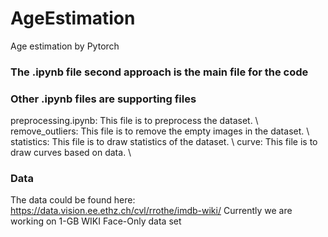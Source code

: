 # AgeEstimation
Age estimation by Pytorch

### The .ipynb file second approach is the main file for the code
### Other .ipynb files are supporting files
preprocessing.ipynb: This file is to preprocess the dataset. \\
remove_outliers: This file is to remove the empty images in the dataset. \\
statistics: This file is to draw statistics of the dataset. \\ 
curve: This file is to draw curves based on data. \\

### Data
The data could be found here: https://data.vision.ee.ethz.ch/cvl/rrothe/imdb-wiki/
Currently we are working on 1-GB WIKI Face-Only data set